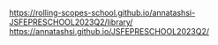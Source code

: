 https://rolling-scopes-school.github.io/annatashsi-JSFEPRESCHOOL2023Q2/library/
https://annatashsi.github.io/JSFEPRESCHOOL2023Q2/
